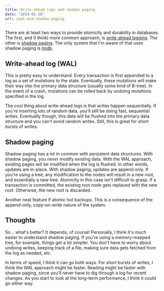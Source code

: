 ```yaml
---
title: Write-ahead logs and shadow paging
date: "2014-01-20"
url: /wal-and-shadow-paging
---
```



There are at least two ways to provide atomicity and durability in databases.
The first, and (I think) more common approach, is
[write-ahead logging](http://en.wikipedia.org/wiki/Write-ahead_logging). The
other is [shadow paging](http://en.wikipedia.org/wiki/Shadow_paging). The only
system that I'm aware of that uses shadow paging is [lmdb](http://symas.com/mdb/).

Write-ahead log (WAL)
---
This is pretty easy to understand. Every transaction is first appended to a log
as a set of mutations to the state. Eventually, these mutations will make their
way into the primary data structure (usually some kind of B-tree). In the event
of a crash, mutations can be rolled back by undoing mutations specified in the
log.

The cool thing about write-ahead logs is that writes happen sequentially. If
you're inserting lots of random data, you'll still be doing fast, sequential
writes. Eventually though, this data will be flushed into the primary data
structure and you can't avoid random writes. Still, this is great for short
bursts of writes.

Shadow paging
---
Shadow paging has a lot in common with persistent data structures. With shadow
paging, you *never* modify existing data. With the WAL approach, existing pages
will be modified when the log is flushed. In other words, updates are in-place.
With shadow paging, updates are append only. If you're using a tree, any
modification to the nodes will result in a new root, and essentially a new tree.
Atomicity in this case isn't difficult to grasp. If a transaction is committed,
the existing root node gets replaced with the new root. Otherwise, the new root
is discarded.

Another neat feature if atomic hot backups. This is a consequence of the
append-only, copy-on-write nature of the system.

Thoughts
---
So... what's better? It depends, of course!
Personally, I think it's *much* easier to understand shadow
paging. If you're using a memory-mapped tree, for example, things get a lot simpler.
You don't have to worry about undoing writes, keeping track of a file, making sure
data gets fetched from the log as needed, etc.

In terms of speed, I think it can go both ways. For short bursts of writes, I think
the WAL approach might be faster. Reading might be faster with shadow paging, since
you'll never have to dig through a log for recent changes.
As you start to look at the long-term performance, I think it could go either way.

